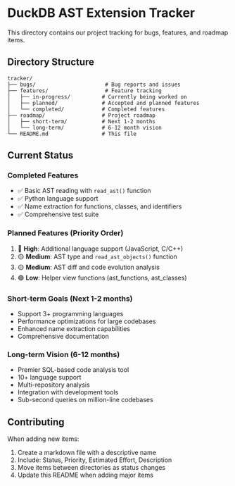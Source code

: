 # DuckDB AST Extension Tracker

This directory contains our project tracking for bugs, features, and roadmap items.

## Directory Structure

```
tracker/
├── bugs/                      # Bug reports and issues
├── features/                  # Feature tracking
│   ├── in-progress/          # Currently being worked on
│   ├── planned/              # Accepted and planned features
│   └── completed/            # Completed features
├── roadmap/                  # Project roadmap
│   ├── short-term/           # Next 1-2 months
│   └── long-term/            # 6-12 month vision
└── README.md                 # This file
```

## Current Status

### Completed Features
- ✅ Basic AST reading with `read_ast()` function
- ✅ Python language support
- ✅ Name extraction for functions, classes, and identifiers
- ✅ Comprehensive test suite

### Planned Features (Priority Order)
1. 🔴 **High**: Additional language support (JavaScript, C/C++)
2. 🟡 **Medium**: AST type and `read_ast_objects()` function
3. 🟡 **Medium**: AST diff and code evolution analysis
4. 🟢 **Low**: Helper view functions (ast_functions, ast_classes)

### Short-term Goals (Next 1-2 months)
- Support 3+ programming languages
- Performance optimizations for large codebases
- Enhanced name extraction capabilities
- Comprehensive documentation

### Long-term Vision (6-12 months)
- Premier SQL-based code analysis tool
- 10+ language support
- Multi-repository analysis
- Integration with development tools
- Sub-second queries on million-line codebases

## Contributing
When adding new items:
1. Create a markdown file with a descriptive name
2. Include: Status, Priority, Estimated Effort, Description
3. Move items between directories as status changes
4. Update this README when adding major items